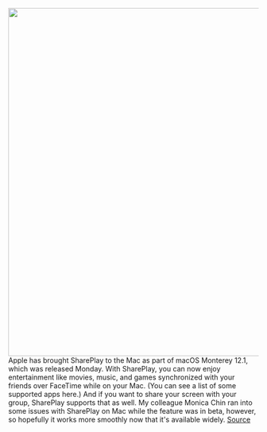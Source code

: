 <img src='https://cdn.vox-cdn.com/thumbor/43QVPioAJFIKnPojq3lOJNNllIo=/0x0:2040x1360/1200x800/filters:focal(819x515:1145x841)/cdn.vox-cdn.com/uploads/chorus_image/image/70267351/akrales_211028_4820_0680.0.jpg' width='700px' /><br/>
Apple has brought SharePlay to the Mac as part of macOS Monterey 12.1, which was released Monday. With SharePlay, you can now enjoy entertainment like movies, music, and games synchronized with your friends over FaceTime while on your Mac. (You can see a list of some supported apps here.) And if you want to share your screen with your group, SharePlay supports that as well. My colleague Monica Chin ran into some issues with SharePlay on Mac while the feature was in beta, however, so hopefully it works more smoothly now that it's available widely.
<a href='https://www.theverge.com/2021/12/13/22833132/shareplay-mac-macos-monterey-12-1-update'> Source <a/>